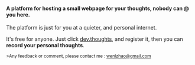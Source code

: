#### A platform for hosting a small webpage for your thoughts, nobody can @ you here.

The platform is just for you at a quieter, and personal internet.

It's free for anyone.  Just click [dev.thoughts](http://insightmarks.herokuapp.com), and register it, 
then you can **record your personal thoughts**.

<sub>>Any feedback or comment, please contact me : wenlzhao@gmail.com </sub>

